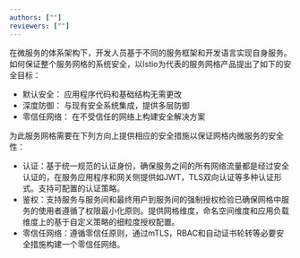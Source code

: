 ```yaml
---
authors: [""]
reviewers: [""]
---
```

在微服务的体系架构下，开发人员基于不同的服务框架和开发语言实现自身服务。如何保证整个服务网格的系统安全，以Istio为代表的服务网格产品提出了如下的安全目标：
- 默认安全： 应用程序代码和基础结构无需更改
- 深度防御： 与现有安全系统集成，提供多层防御
- 零信任网络： 在不受信任的网络上构建安全解决方案

为此服务网格需要在下列方向上提供相应的安全措施以保证网格内微服务的安全性：
- 认证：基于统一规范的认证身份，确保服务之间的所有网络流量都是经过安全认证的，在服务应用程序和网关侧提供如JWT，TLS双向认证等多种认证形式。支持可配置的认证策略。
- 鉴权：支持服务与服务间和最终用户到服务间的强制授权检验已确保网格中服务的使用者遵循了权限最小化原则。提供网格维度，命名空间维度和应用负载维度上的基于自定义策略的细粒度授权配置。
- 零信任网络：遵循零信任原则，通过mTLS，RBAC和自动证书轮转等必要安全措施构建一个零信任网络。
